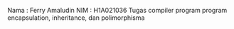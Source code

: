 Nama : Ferry Amaludin
NIM : H1A021036
Tugas compiler program program encapsulation, inheritance, dan polimorphisma
